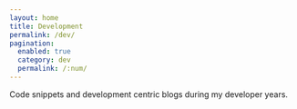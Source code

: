 ```yaml
---
layout: home
title: Development
permalink: /dev/
pagination: 
  enabled: true
  category: dev
  permalink: /:num/
---
```


Code snippets and development centric blogs during my developer years.